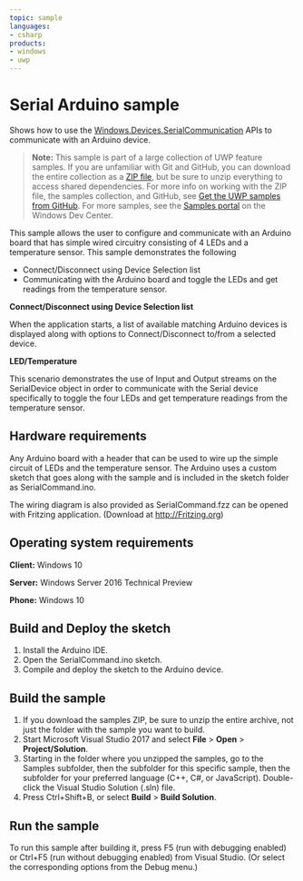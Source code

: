 ```yaml
---
topic: sample
languages:
- csharp
products:
- windows
- uwp
---
```


<!---
  category: DevicesSensorsAndPower
  samplefwlink: http://go.microsoft.com/fwlink/p/?LinkId=620595
--->

# Serial Arduino sample

Shows how to use the [Windows.Devices.SerialCommunication](https://msdn.microsoft.com/library/windows/apps/windows.devices.serialcommunication.aspx) 
APIs to communicate with an Arduino device.

> **Note:** This sample is part of a large collection of UWP feature samples. 
> If you are unfamiliar with Git and GitHub, you can download the entire collection as a 
> [ZIP file](https://github.com/Microsoft/Windows-universal-samples/archive/master.zip), but be 
> sure to unzip everything to access shared dependencies. For more info on working with the ZIP file, 
> the samples collection, and GitHub, see [Get the UWP samples from GitHub](https://aka.ms/ovu2uq). 
> For more samples, see the [Samples portal](https://aka.ms/winsamples) on the Windows Dev Center. 

This sample allows the user to configure and communicate with an Arduino board that has simple wired circuitry consisting of 4 LEDs and a temperature sensor. 
This sample demonstrates the following

-   Connect/Disconnect using Device Selection list
-   Communicating with the Arduino board and toggle the LEDs and get readings from the temperature sensor.

**Connect/Disconnect using Device Selection list**

When the application starts, a list of available matching Arduino devices is displayed along with options to Connect/Disconnect to/from a selected device.

**LED/Temperature**

This scenario demonstrates the use of Input and Output streams on the SerialDevice object in order to communicate with the Serial device specifically to 
toggle the four LEDs and get temperature readings from the temperature sensor.

## Hardware requirements

Any Arduino board with a header that can be used to wire up the simple circuit of LEDs and the temperature sensor. The Arduino uses a custom sketch that 
goes along with the sample and is included in the sketch folder as SerialCommand.ino.

The wiring diagram is also provided as SerialCommand.fzz can be opened with Fritzing application. (Download at http://Fritzing.org)

## Operating system requirements

**Client:** Windows 10

**Server:** Windows Server 2016 Technical Preview

**Phone:** Windows 10

## Build and Deploy the sketch 

1. Install the Arduino IDE.
2. Open the SerialCommand.ino sketch.
3. Compile and deploy the sketch to the Arduino device.

## Build the sample

1. If you download the samples ZIP, be sure to unzip the entire archive, not just the folder with the sample you want to build. 
2. Start Microsoft Visual Studio 2017 and select **File** \> **Open** \> **Project/Solution**.
3. Starting in the folder where you unzipped the samples, go to the Samples subfolder, then the subfolder for this specific sample, then the subfolder for your preferred language (C++, C#, or JavaScript). Double-click the Visual Studio Solution (.sln) file.
4. Press Ctrl+Shift+B, or select **Build** \> **Build Solution**.

## Run the sample

To run this sample after building it, press F5 (run with debugging enabled) or Ctrl+F5 (run without debugging enabled) from Visual Studio. (Or select the corresponding options from the Debug menu.)
